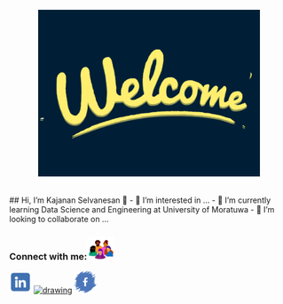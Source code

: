 <p align="center">
  <img width="400" src="./doc/welcome.gif">
</p>
<br>
## Hi, I’m Kajanan Selvanesan 👋
- 👀 I’m interested in ...
- 🌱 I’m currently learning Data Science and Engineering at University of Moratuwa
- 💞️ I’m looking to collaborate on ...

### Connect with me:<img src="./doc/Connect-With-Me.gif" alt="drawing" width="50"/>
<a href="https://www.linkedin.com/in/kajanan-selvanesan-b31137157/"><img src="./doc/Linkedin.png" alt="drawing" width="40"/></a>
<a href="https://wa.me/94763068411"><img src="./doc/WhatsApp.png" alt="drawing" width="50"/></a>
<a href="https://www.facebook.com/selvanesan.kajanan.9"><img src="./doc/Facebook.png" alt="drawing" width="40"/></a>&nbsp;&nbsp;
<!--a href="mailto: kajananselvanesan@gmail.com"><img src="./doc/Gmail.png" alt="drawing" width="40"/></a-->

<!---
kajanan1212/kajanan1212 is a ✨ special ✨ repository because its `README.md` (this file) appears on your GitHub profile.
You can click the Preview link to take a look at your changes.
--->
